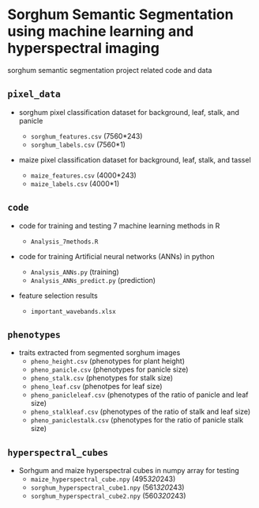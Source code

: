 # Sorghum Semantic Segmentation using machine learning and hyperspectral imaging
sorghum semantic segmentation project related code and data

## `pixel_data`
- sorghum pixel classification dataset for background, leaf, stalk, and panicle
  - `sorghum_features.csv` (7560*243)
  - `sorghum_labels.csv`  (7560*1)

- maize pixel classification dataset for background, leaf, stalk, and tassel
  - `maize_features.csv` (4000*243)
  - `maize_labels.csv`  (4000*1)

## `code`
- code for training and testing 7 machine learning methods in R
  - `Analysis_7methods.R`

- code for training Artificial neural networks (ANNs) in python
  - `Analysis_ANNs.py` (training)
  - `Analysis_ANNs_predict.py` (prediction)

- feature selection results
  - `important_wavebands.xlsx`

## `phenotypes`
- traits extracted from segmented sorghum images
  - `pheno_height.csv` (phenotypes for plant height)
  - `pheno_panicle.csv` (phenotypes for panicle size)
  - `pheno_stalk.csv` (phenotypes for stalk size)
  - `pheno_leaf.csv` (phenotpes for leaf size)
  - `pheno_panicleleaf.csv` (phenotypes of the ratio of panicle and leaf size)
  - `pheno_stalkleaf.csv` (phenotypes of the ratio of stalk and leaf size)
  - `pheno_paniclestalk.csv` (phenotypes for the ratio of panicle stalk size)

## `hyperspectral_cubes`
- Sorhgum and maize hyperspectral cubes in numpy array for testing
  - `maize_hyperspectral_cube.npy` (495*320*243)
  - `sorghum_hyperspectral_cube1.npy` (561*320*243)
  - `sorghum_hyperspectral_cube2.npy` (560*320*243)
  
